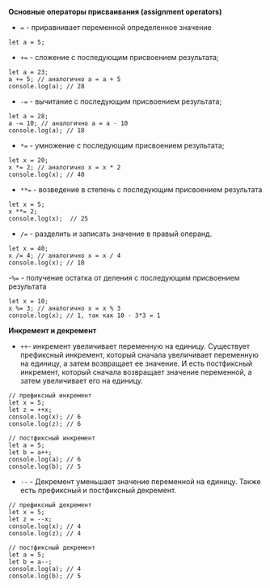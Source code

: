 **Основные операторы присваивания (assignment operators)**

- `=` - приравнивает переменной определенное значение

```
let a = 5;
```

- `+=` - сложение с последующим присвоением результата;

```
let a = 23;
a += 5; // аналогично a = a + 5
console.log(a); // 28
```

- `-=` - вычитание с последующим присвоением результата;

```
let a = 28;
a -= 10; // аналогично a = a - 10
console.log(a); // 18
```

- `*=` - умножение с последующим присвоением результата;

```
let x = 20;
x *= 2; // аналогично x = x * 2
console.log(x); // 40
```

- `**=` - возведение в степень с последующим присвоением результата

```
let x = 5;
x **= 2;
console.log(x);  // 25
```

- `/=` - разделить и записать значение в правый операнд.

```
let x = 40;
x /= 4; // аналогично x = x / 4
console.log(x); // 10
```

-`%=` - получение остатка от деления с последующим присвоением результата

```
let x = 10;
x %= 3; // аналогично x = x % 3
console.log(x); // 1, так как 10 - 3*3 = 1
```

**Инкремент и декремент**

- `++`- инкремент увеличивает переменную на единицу. Существует префиксный инкремент, который сначала увеличивает переменную на единицу, а затем возвращает ее значение. И есть постфиксный инкремент, который сначала возвращает значение переменной, а затем увеличивает его на единицу.

```
// префиксный инкремент
let x = 5;
let z = ++x;
console.log(x); // 6
console.log(z); // 6

// постфиксный инкремент
let a = 5;
let b = a++;
console.log(a); // 6
console.log(b); // 5
```

- `--` - Декремент уменьшает значение переменной на единицу. Также есть префиксный и постфиксный декремент.

```
// префиксный декремент
let x = 5;
let z = --x;
console.log(x); // 4
console.log(z); // 4

// постфиксный декремент
let a = 5;
let b = a--;
console.log(a); // 4
console.log(b); // 5
```
